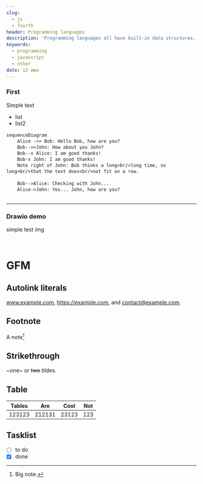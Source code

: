 ```yaml
---
slug:
  - js
  - fourth
header: Programming languages
description: 'Programming languages all have built-in data structures, but these often differ from one language to another. This article attempts to list the built-in data structures available in JavaScript and what properties they have. These can be used to build other data structures. Wherever possible, comparisons with other languages are drawn.  available in JavaScript and what properties they have. These can be used to build other data structures. Wherever possible, comparisons with other languages are drawn.'
keywords:
  - programming
  - javascript
  - other
date: 12 июн
---
```


### First

Simple text

- list
- list2

```mermaid
sequenceDiagram
    Alice ->> Bob: Hello Bob, how are you?
    Bob-->>John: How about you John?
    Bob--x Alice: I am good thanks!
    Bob-x John: I am good thanks!
    Note right of John: Bob thinks a long<br/>long time, so long<br/>that the text does<br/>not fit on a row.

    Bob-->Alice: Checking with John...
    Alice->John: Yes... John, how are you?


```

---

### Drawio demo

simple test img

![image](first.drawio.png)

# GFM

## Autolink literals

www.example.com, https://example.com, and contact@example.com.

## Footnote

A note[^1]

[^1]: Big note.

## Strikethrough

~one~ or ~~two~~ tildes.

## Table

| Tables |  Are   | Cool  | Not |
| :----: | :----: | :---: | :-: |
| 123123 | 212131 | 23123 | 123 |

## Tasklist

- [ ] to do
- [x] done
